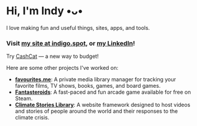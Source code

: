 # Hi, I'm Indy •ᴗ•

I love making fun and useful things, sites, apps, and tools.

 ### Visit [my site at indigo.spot](https://indigo.spot), or [my LinkedIn](https://www.linkedin.com/in/indigonolan/)!
 
 Try [CashCat](https://cashcat.app) — a new way to budget!
 
Here are some other projects I've worked on:

- **[favourites.me](https://favourites.me)**: A private media library manager for tracking your favorite films, TV shows, books, games, and board games.
- **[Fantasteroids](https://store.steampowered.com/app/1790870/Fantasteroids/)**: A fast-paced and fun arcade game available for free on Steam.  
- **[Climate Stories Library](https://www.climatestorieslibrary.com)**: A website framework designed to host videos and stories of people around the world and their responses to the climate crisis.
